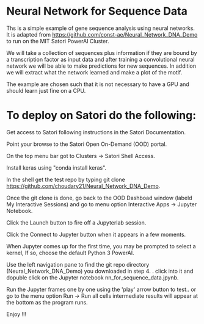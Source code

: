 # Neural Network for Sequence Data

Ths is a simple example of gene sequence analysis using neural networks. It is adapted from https://github.com/const-ae/Neural_Network_DNA_Demo to run on the MIT Satori PowerAI Cluster.

We will take a collection of sequences plus information if they are 
bound by a transcription factor as input data and after training
a convolutional neural network we will be able to make predictions 
for new sequences. In addition we will extract what the network learned
and make a plot of the motif.

The example are chosen such that it is not necessary to have a GPU and
should learn just fine on a CPU.


# To deploy on Satori do the following:

Get access to Satori following instructions in the Satori Documentation.

Point your browse to the Satori Open On-Demand (OOD) portal.

On the top menu bar got to Clusters -> Satori Shell Access.

Install keras using "conda install keras".

In the shell get the test repo by typing git clone https://github.com/choudary21/Neural_Network_DNA_Demo.

Once the git clone is done, go back to the OOD Dashboad window (labeld My Interactive Sessions) and go to menu option Interactive Apps -> Jupyter Notebook.

Click the Launch button to fire off a Jupyterlab session.

Click the Connect to Jupyter button when it appears in a few moments.

When Jupyter comes up for the first time, you may be prompted to select a kernel, If so, choose the default Python 3 PowerAI.

Use the left navigation pane to find the git repo directory (Neural_Network_DNA_Demo) you downloaded in step 4. . click into it and dopuble click on the Jupyter notebook nn_for_sequence_data.jpynb.

Run the Jupyter frames one by one using the 'play' arrow button to test.. or go to the menu option Run -> Run all cells intermediate results will appear at the bottom as the program runs.

Enjoy !!!




